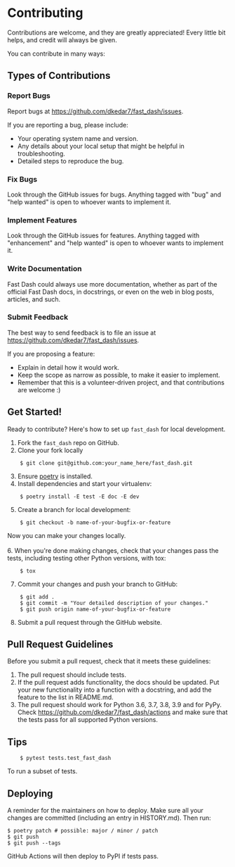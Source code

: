 # Contributing

Contributions are welcome, and they are greatly appreciated! Every little bit
helps, and credit will always be given.

You can contribute in many ways:

## Types of Contributions

### Report Bugs

Report bugs at https://github.com/dkedar7/fast_dash/issues.

If you are reporting a bug, please include:

* Your operating system name and version.
* Any details about your local setup that might be helpful in troubleshooting.
* Detailed steps to reproduce the bug.

### Fix Bugs

Look through the GitHub issues for bugs. Anything tagged with "bug" and "help
wanted" is open to whoever wants to implement it.

### Implement Features

Look through the GitHub issues for features. Anything tagged with "enhancement"
and "help wanted" is open to whoever wants to implement it.

### Write Documentation

Fast Dash could always use more documentation, whether as part of the
official Fast Dash docs, in docstrings, or even on the web in blog posts,
articles, and such.

### Submit Feedback

The best way to send feedback is to file an issue at https://github.com/dkedar7/fast_dash/issues.

If you are proposing a feature:

* Explain in detail how it would work.
* Keep the scope as narrow as possible, to make it easier to implement.
* Remember that this is a volunteer-driven project, and that contributions
  are welcome :)

## Get Started!

Ready to contribute? Here's how to set up `fast_dash` for local development.

1. Fork the `fast_dash` repo on GitHub.
2. Clone your fork locally
```
    $ git clone git@github.com:your_name_here/fast_dash.git
```
3. Ensure [poetry](https://python-poetry.org/docs/) is installed.
4. Install dependencies and start your virtualenv:

```
    $ poetry install -E test -E doc -E dev
```
5. Create a branch for local development:
```
    $ git checkout -b name-of-your-bugfix-or-feature
```
   Now you can make your changes locally. <br><br>
6. When you're done making changes, check that your changes pass the
   tests, including testing other Python versions, with tox:
```
    $ tox
```
7. Commit your changes and push your branch to GitHub:
```
    $ git add .
    $ git commit -m "Your detailed description of your changes."
    $ git push origin name-of-your-bugfix-or-feature
```
8. Submit a pull request through the GitHub website.

## Pull Request Guidelines

Before you submit a pull request, check that it meets these guidelines:

1. The pull request should include tests.
2. If the pull request adds functionality, the docs should be updated. Put
   your new functionality into a function with a docstring, and add the
   feature to the list in README.md.
3. The pull request should work for Python 3.6, 3.7, 3.8, 3.9 and for PyPy. Check
   https://github.com/dkedar7/fast_dash/actions
   and make sure that the tests pass for all supported Python versions.

## Tips

```
    $ pytest tests.test_fast_dash
```
To run a subset of tests.


## Deploying

A reminder for the maintainers on how to deploy.
Make sure all your changes are committed (including an entry in HISTORY.md).
Then run:

```
$ poetry patch # possible: major / minor / patch
$ git push
$ git push --tags
```

GitHub Actions will then deploy to PyPI if tests pass.